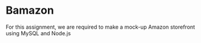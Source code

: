 # Bamazon
For this assignment, we are required to make a mock-up Amazon storefront using MySQL and Node.js